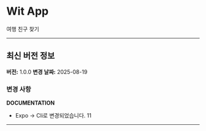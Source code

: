 # Wit App

여행 친구 찾기

---

## 최신 버전 정보

**버전:** 1.0.0
**변경 날짜:** 2025-08-19

### 변경 사항

**DOCUMENTATION**

- Expo -> Cli로 변경되었습니다.
  11

---

<!-- [이전 변경사항 보기](PREVIOUS_CHANGES.md) -->
